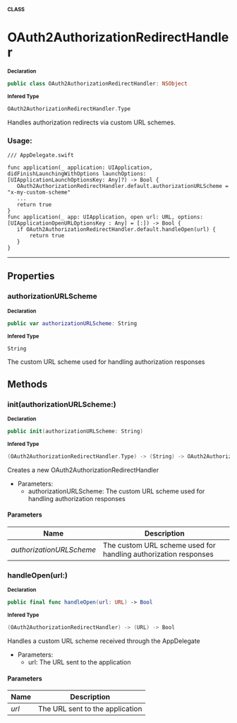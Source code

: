 <sub>**CLASS**</sub>
# OAuth2AuthorizationRedirectHandler

<sub>**Declaration**</sub>
```swift
public class OAuth2AuthorizationRedirectHandler: NSObject
```

<sub>**Infered Type**</sub>
```swift
OAuth2AuthorizationRedirectHandler.Type
```

Handles authorization redirects via custom URL schemes.
### Usage:
```
/// AppDelegate.swift

func application(_ application: UIApplication, didFinishLaunchingWithOptions launchOptions: [UIApplicationLaunchOptionsKey: Any]?) -> Bool {
   OAuth2AuthorizationRedirectHandler.default.authorizationURLScheme = "x-my-custom-scheme"
   ...
   return true
}
func application(_ app: UIApplication, open url: URL, options: [UIApplicationOpenURLOptionsKey : Any] = [:]) -> Bool {
   if OAuth2AuthorizationRedirectHandler.default.handleOpen(url) {
       return true
   }
}
```

--------------------

## Properties
### authorizationURLScheme

<sub>**Declaration**</sub>
```swift
public var authorizationURLScheme: String
```

<sub>**Infered Type**</sub>
```swift
String
```

The custom URL scheme used for handling authorization responses

## Methods
### init(authorizationURLScheme:)

<sub>**Declaration**</sub>
```swift
public init(authorizationURLScheme: String)
```

<sub>**Infered Type**</sub>
```swift
(OAuth2AuthorizationRedirectHandler.Type) -> (String) -> OAuth2AuthorizationRedirectHandler
```

Creates a new OAuth2AuthorizationRedirectHandler
- Parameters:
  - authorizationURLScheme: The custom URL scheme used for handling authorization responses

#### Parameters
| Name | Description |
| ---- | ----------- |
| *authorizationURLScheme* | The custom URL scheme used for handling authorization responses |

### handleOpen(url:)

<sub>**Declaration**</sub>
```swift
public final func handleOpen(url: URL) -> Bool
```

<sub>**Infered Type**</sub>
```swift
(OAuth2AuthorizationRedirectHandler) -> (URL) -> Bool
```

Handles a custom URL scheme received through the AppDelegate
- Parameters:
  - url: The URL sent to the application

#### Parameters
| Name | Description |
| ---- | ----------- |
| *url* | The URL sent to the application |